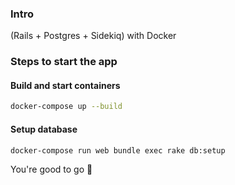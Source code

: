 ### Intro

(Rails + Postgres + Sidekiq) with Docker

### Steps to start the app

#### Build and start containers
```bash
docker-compose up --build
```

#### Setup database
```bash
docker-compose run web bundle exec rake db:setup
```
You're good to go :tada:

